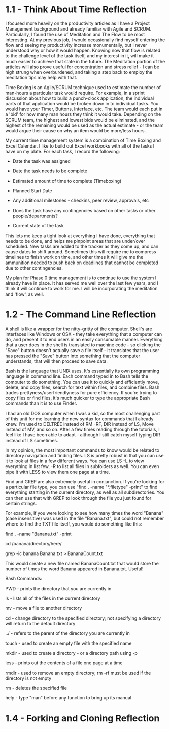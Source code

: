 # 1.1 - Think About Time Reflection
I focused more heavily on the productivity articles as I have a Project Management background and already familiar with Agile and SCRUM. Particularly, I found the use of Meditation and The Flow to be most interesting. At my previous job, I would occasionally find myself entering the flow and seeing my productivity increase monumentally, but I never understood why or how it would happen. Knowing now that flow is related to the challenge level of the task itself, and my interest in it, will make it much easier to achieve that state in the future. The Meditation portion of the articles will also prove useful for concentration and stress relief - I can be high strung when overburdened, and taking a step back to employ the meditation tips may help with that. 

Time Boxing is an Agile/SCRUM technique used to estimate the number of man-hours a particular task would require. For example, in a sprint discussion about how to build a punch-clock application, the individual parts of that application would be broken down in to individual tasks. You would have your Timer, Buttons, Interface, etc. The team would each put in a 'bid' for how many man hours they think it would take. Depending on the SCRUM team, the highest and lowest bids would be eliminated, and the highest of the remaining would be used as the actual estimate - or the team would argue their cause on why an item would be more/less hours. 

My current time management system is a combination of Time Boxing and Excel Calendar. I like to build out Excel workbooks with all of the tasks I have on my plate. For each task, I record the following:

* Date the task was assigned

* Date the task needs to be complete

* Estimated amount of time to complete (Timeboxing)

* Planned Start Date

* Any additional milestones - checkins, peer review, approvals, etc

* Does the task have any contingencies based on other tasks or other people/departments?

* Current state of the task

This lets me keep a tight look at everything I have done, everything that needs to be done, and helps me pinpoint areas that are under/over scheduled. New tasks are added to the tracker as they come up, and can cause dates to shift around. Sometimes this will require me to compress timelines to finish work on time, and other times it will give me the ammunition needed to push back on deadlines that cannot be completed due to other contingencies.

My plan for Phase 0 time management is to continue to use the system I already have in place. It has served me well over the last few years, and I think it will continue to work for me. I will be incorporating the meditation and 'flow', as well. 


# 1.2 - The Command Line Reflection

A shell is like a wrapper for the nitty-gritty of the computer. Shell's are interfaces like Windows or OSX - they take everything that a computer can do, and present it to end users in an easily consumable manner. Everything that a user does in the shell is translated to machine code - so clicking the "Save" button doesn't actually save a file itself - it translates that the user has pressed the "Save" button into something that the computer understands, that will then proceed to save data.

Bash is the language that UNIX uses. It's essentially its own programming language in command line. Each command typed in to Bash tells the computer to do something. You can use it to quickly and efficiently move, delete, and copy files, search for text within files, and combine files. Bash trades prettyness/userfriendlyness for pure efficiency. If you're trying to copy files or find files, it's much quicker to type the appropriate Bash commands than it is to use Finder. 

I had an old DOS computer when I was a kid, so the most challenging part of this unit for me learning the new syntax for commands that I already knew. I'm used to DELTREE instead of RM -RF, DIR instead of LS, Move instead of MV, and so on. After a few times reading through the tutorials, I feel like I have been able to adapt - although I still catch myself typing DIR instead of LS sometimes. 

In my opinion, the most important commands to know would be related to directory navigation and finding files. LS is pretty robust in that you can use it to look at files in a few different ways. You can use LS -L to view everything in list few, -R to list all files in subfolders as well. You can even pipe it with LESS to view them one page at a time. 

Find and GREP are also extremely useful in conjunction. If you're looking for a particular file type, you can use "find . -name "*.filetype" -print" to find everything starting in the current directory, as well as all subdirectories. You can then use that with GREP to look through the file you just found for certain strings. 

For example, if you were looking to see how many times the word "Banana" (case insensitive) was used in the file "Banana.txt", but could not remember where to find the TXT file itself, you would do something like this:

find . -name "Banana.txt" -print

cd /banana/directory/here/

grep -ic banana Banana.txt > BananaCount.txt

This would create a new file named BananaCount.txt that would store the number of times the word Banana appeared in Banana.txt. Useful!

 

Bash Commands:

PWD - prints the directory that you are currently in

ls - lists all of the files in the current directory

mv - move a file to another directory

cd - change directory to the specified directory; not specifying a directory will return to the default directory

../ - refers to the parent of the directory you are currently in

touch - used to create an empty file with the specified name

mkdir - used to create a directory - or a directory path using -p

less - prints out the contents of a file one page at a time

rmdir - used to remove an empty directory; rm -rf must be used if the directory is not empty

rm - deletes the specified file

help - type "man" before any function to bring up its manual


# 1.4 - Forking and Cloning Reflection